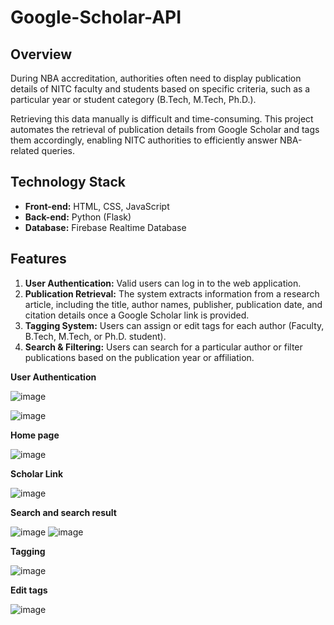 # Google-Scholar-API

## Overview  
During NBA accreditation, authorities often need to display publication details of NITC faculty and students based on specific criteria, such as a particular year or student category (B.Tech, M.Tech, Ph.D.).  

Retrieving this data manually is difficult and time-consuming. This project automates the retrieval of publication details from Google Scholar and tags them accordingly, enabling NITC authorities to efficiently answer NBA-related queries.

## Technology Stack
- **Front-end:** HTML, CSS, JavaScript  
- **Back-end:** Python (Flask)  
- **Database:** Firebase Realtime Database  

## Features  
1. **User Authentication:** Valid users can log in to the web application.  
2. **Publication Retrieval:** The system extracts information from a research article, including the title, author names, publisher, publication date, and citation details once a Google Scholar link is provided.  
3. **Tagging System:** Users can assign or edit tags for each author (Faculty, B.Tech, M.Tech, or Ph.D. student).  
4. **Search & Filtering:** Users can search for a particular author or filter publications based on the publication year or affiliation.  

**User Authentication**

   ![image](https://github.com/N0oshin/Google-scholar-API/assets/98681539/81b58cc1-da39-4524-ae26-1563400ce593)
 
   ![image](https://github.com/N0oshin/Google-scholar-API/assets/98681539/662f9e36-8fe2-44ec-89ad-024f69f86bb7)
   
**Home page**

   ![image](https://github.com/user-attachments/assets/5cf646b2-1d49-48f7-bb92-64984942be43)
   
**Scholar Link**

   ![image](https://github.com/user-attachments/assets/5db3465a-e2dc-4896-ac66-0494989359d6)


**Search and search result**

   ![image](https://github.com/user-attachments/assets/9f293d1a-88cc-4861-8cb6-72f2beac0e27)
   ![image](https://github.com/user-attachments/assets/8377e5e3-a480-473c-bcd8-ced65130b6fe)


   
**Tagging**

   ![image](https://github.com/user-attachments/assets/c63a6151-d864-4759-8e1b-1398e3f82fb0)

**Edit tags**

   ![image](https://github.com/user-attachments/assets/cc9646b0-8d90-40ef-af59-141518275172)









